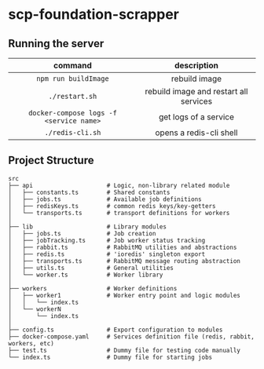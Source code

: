 # scp-foundation-scrapper

## Running the server

|                 command                 |              description               |
| :-------------------------------------: | :------------------------------------: |
|          `npm run buildImage`           |             rebuild image              |
|             `./restart.sh`              | rebuild image and restart all services |
| `docker-compose logs -f <service name>` |         get logs of a service          |
|            `./redis-cli.sh`             |        opens a redis-cli shell         |

## Project Structure

    src
    ├── api                     # Logic, non-library related module
    │   ├── constants.ts        # Shared constants
    │   ├── jobs.ts             # Available job definitions
    │   ├── redisKeys.ts        # common redis keys/key-getters
    │   └── transports.ts       # transport definitions for workers
    │
    ├── lib                     # Library modules
    │   ├── jobs.ts             # Job creation
    │   ├── jobTracking.ts      # Job worker status tracking
    │   ├── rabbit.ts           # RabbitMQ utilities and abstractions
    │   ├── redis.ts            # 'ioredis' singleton export
    │   ├── transports.ts       # RabbitMQ message routing abstraction
    │   ├── utils.ts            # General utilities
    │   └── worker.ts           # Worker library
    │
    ├── workers                 # Worker definitions
    │   ├── worker1             # Worker entry point and logic modules
    │   │   └── index.ts
    │   └── workerN
    │       └── index.ts
    │
    ├── config.ts               # Export configuration to modules
    ├── docker-compose.yaml     # Services definition file (redis, rabbit, workers, etc)
    ├── test.ts                 # Dummy file for testing code manually
    └── index.ts                # Dummy file for starting jobs
